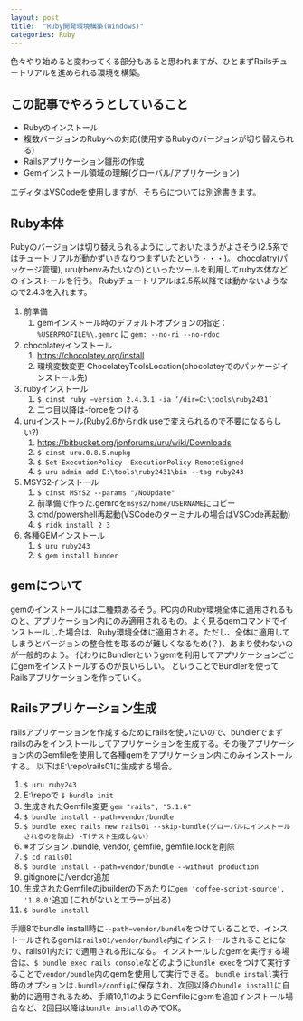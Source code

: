 ```yaml
---
layout: post
title:  "Ruby開発環境構築(Windows)"
categories: Ruby
---
```


色々やり始めると変わってくる部分もあると思われますが、ひとまずRailsチュートリアルを進められる環境を構築。

## この記事でやろうとしていること

- Rubyのインストール
- 複数バージョンのRubyへの対応(使用するRubyのバージョンが切り替えられる)
- Railsアプリケーション雛形の作成
- Gemインストール領域の理解(グローバル/アプリケーション)

エディタはVSCodeを使用しますが、そちらについては別途書きます。

## Ruby本体

Rubyのバージョンは切り替えられるようにしておいたほうがよさそう(2.5系ではチュートリアルが動かずいきなりつまずいたという・・・)。
chocolatry(パッケージ管理), uru(rbenvみたいなの)といったツールを利用してruby本体などのインストールを行う。
Rubyチュートリアルは2.5系以降では動かないようなので2.4.3を入れます。

1. 前準備
   1. gemインストール時のデフォルトオプションの指定：`%USERPROFILE%\.gemrc` に `gem: --no-ri --no-rdoc`
2. chocolateyインストール
   1. <https://chocolatey.org/install>
   2. 環境変数変更 ChocolateyToolsLocation(chocolateyでのパッケージインストール先)
3. rubyインストール
   1. `$ cinst ruby –version 2.4.3.1 -ia ‘/dir=C:\tools\ruby2431’`
   2. 二つ目以降は-forceをつける
4. uruインストール(Ruby2.6からridk useで変えられるので不要になるらしい?)
   1. <https://bitbucket.org/jonforums/uru/wiki/Downloads>
   2. `$ cinst uru.0.8.5.nupkg`
   3. `$ Set-ExecutionPolicy -ExecutionPolicy RemoteSigned`
   4. `$ uru admin add E:\tools\ruby2431\bin --tag ruby243`
5. MSYS2インストール
   1. `$ cinst MSYS2 --params "/NoUpdate"`
   2. 前準備で作った.gemrcを`msys2/home/USERNAME`にコピー
   3. cmd/powershell再起動(VSCodeのターミナルの場合はVSCode再起動)
   4. `$ ridk install 2 3`
6. 各種GEMインストール
   1. `$ uru ruby243`
   2. `$ gem install bunder`

## gemについて

gemのインストールには二種類あるそう。PC内のRuby環境全体に適用されるものと、アプリケーション内にのみ適用されるもの。よく見るgemコマンドでインストールした場合は、Ruby環境全体に適用される。ただし、全体に適用してしまうとバージョンの整合性を取るのが難しくなるため(？)、あまり使わないのが一般的のよう。
代わりにBundlerというgemを利用してアプリケーションごとにgemをインストールするのが良いらしい。
ということでBundlerを使ってRailsアプリケーションを作っていく。

## Railsアプリケーション生成

railsアプリケーションを作成するためにrailsを使いたいので、bundlerでまずrailsのみをインストールしてアプリケーションを生成する。その後アプリケーション内のGemfileを使用して各種gemをアプリケーション内にのみインストールする。
以下はE:\repo\rails01に生成する場合。

1. `$ uru ruby243`
2. E:\repoで `$ bundle init`
3. 生成されたGemfile変更 `gem "rails", "5.1.6"`
4. `$ bundle install --path=vendor/bundle`
5. `$ bundle exec rails new rails01 --skip-bundle(グローバルにインストールされるのを防止) -T(テスト生成しない)`
6. ※オプション .bundle, vendor, gemfile, gemfile.lockを削除
7. `$ cd rails01`
8. `$ bundle install --path=vendor/bundle --without production`
9. gitignoreに/vendor追加
10. 生成されたGemfileのjbuilderの下あたりに`gem 'coffee-script-source', '1.8.0'`追加 (これがないとエラーが出る)
11. `$ bundle install`

手順8でbundle install時に`--path=vendor/bundle`をつけていることで、インストールされるgemは`rails01/vendor/bundle`内にインストールされることになり、rails01内だけで適用される形になる。
インストールしたgemを実行する場合は、`$ bundle exec rails console`などのように`bundle exec`をつけて実行することで`vendor/bundle`内のgemを使用して実行できる。
`bundle install`実行時のオプションは`.bundle/config`に保存され、次回以降の`bundle install`に自動的に適用されるため、手順10,11のようにGemfileにgemを追加インストール場合など、2回目以降は`bundle install`のみでOK。
